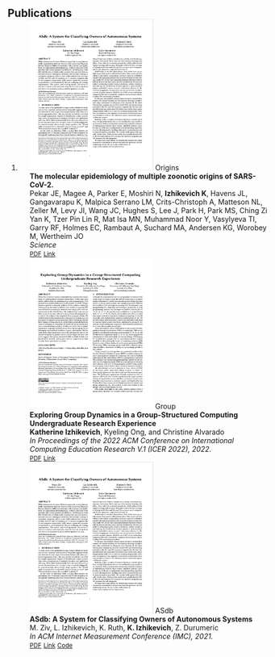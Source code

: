 <h2 id="publications" style="margin: 2px 0px -15px;">Publications</h2>

<div class="publications">
<ol class="bibliography">

<li>
<div class="pub-row">

  
  <div class="col-sm-3 abbr" style="position: relative;padding-right: 15px;padding-left: 15px;">
    <img src="/assets/img/asdb_screenshot.png" class="origins" width="250" height="300">
    <abbr class="badge">Origins</abbr>
  </div>

  <div class="col-sm-9" style="position: relative;width: 100%;padding-right: 15px;padding-left: 20px;">
    <div class="title"><strong>The molecular epidemiology of multiple zoonotic origins of SARS-CoV-2.</strong></div>
    <div class="author">Pekar JE, Magee A, Parker E, Moshiri N, <strong>Izhikevich K</strong>, Havens JL, Gangavarapu K, Malpica Serrano LM, Crits-Christoph A, Matteson NL, Zeller M, Levy JI, Wang JC, Hughes S, Lee J, Park H, Park MS, Ching Zi Yan K, Tzer Pin Lin R, Mat Isa MN, Muhammad Noor Y, Vasylyeva TI, Garry RF, Holmes EC, Rambaut A, Suchard MA, Andersen KG, Worobey M, Wertheim JO</div>
    <div class="periodical"><em>Science</em></div>
    <div class="links">
      <a href="/assets/files/finalPhylogenetics.pdf" class="btn btn-sm z-depth-0" role="button" target="_blank" style="font-size:12px;">PDF</a>
      <a href="https://www.science.org/doi/10.1126/science.abp8337" class="btn btn-sm z-depth-0" role="button" target="_blank" style="font-size:12px;">Link</a>
    </div>
  </div>
  
  <div class="col-sm-3 abbr" style="position: relative;padding-right: 15px;padding-left: 15px;">
    <img src="/assets/img/group_screenshot.png" class="group" width="250" height="300">
    <abbr class="badge">Group</abbr>
  </div>

  <div class="col-sm-9" style="position: relative;width: 100%;padding-right: 15px;padding-left: 20px;">
    <div class="title"><strong>Exploring Group Dynamics in a Group-Structured Computing Undergraduate Research Experience</strong></div>
    <div class="author"><strong>Katherine Izhikevich</strong>, Kyeling Ong, and Christine Alvarado</div>
    <div class="periodical"><em>In Proceedings of the 2022 ACM Conference on International Computing Education Research V.1 (ICER 2022), 2022.</em></div>
    <div class="links">
      <a href="/assets/files/finalGroupDynamics.pdf" class="btn btn-sm z-depth-0" role="button" target="_blank" style="font-size:12px;">PDF</a>
      <a href="https://dl.acm.org/doi/10.1145/3501385.3543959" class="btn btn-sm z-depth-0" role="button" target="_blank" style="font-size:12px;">Link</a>
    </div>
  </div>
  
  <div class="col-sm-3 abbr" style="position: relative;padding-right: 15px;padding-left: 15px;">
    <img src="/assets/img/asdb_screenshot.png" class="asdb" width="250" height="300">
    <abbr class="badge">ASdb</abbr>
  </div>

  <div class="col-sm-9" style="position: relative;width: 100%;padding-right: 15px;padding-left: 20px;">
    <div class="title"><strong>ASdb: A System for Classifying Owners of Autonomous Systems</strong></div>
    <div class="author">M. Ziv, L. Izhikevich, K. Ruth, <strong>K. Izhikevich</strong>, Z. Durumeric</div>
    <div class="periodical"><em>In ACM Internet Measurement Conference (IMC), 2021.</em></div>
    <div class="links">
      <a href="/assets/files/finalASdb.pdf" class="btn btn-sm z-depth-0" role="button" target="_blank" style="font-size:12px;">PDF</a>
      <a href="https://dl.acm.org/doi/10.1145/3487552.3487853" class="btn btn-sm z-depth-0" role="button" target="_blank" style="font-size:12px;">Link</a>
      <a href="https://asdb.stanford.edu/" class="btn btn-sm z-depth-0" role="button" target="_blank" style="font-size:12px;">Code</a>
    </div>
  </div>
  
</div>
</li>
  
<br>

</ol>
</div>
